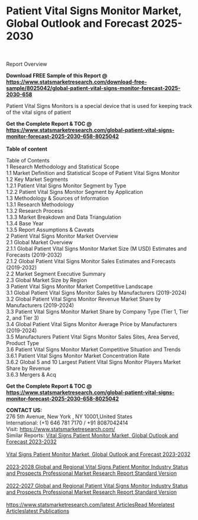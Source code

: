 <h1>Patient Vital Signs Monitor Market, Global Outlook and Forecast 2025-2030</h1><br/><p>Report Overview</p><p><strong>Download FREE Sample of this Report @ <a href="https://www.statsmarketresearch.com/download-free-sample/8025042/global-patient-vital-signs-monitor-forecast-2025-2030-658">https://www.statsmarketresearch.com/download-free-sample/8025042/global-patient-vital-signs-monitor-forecast-2025-2030-658</a></strong></p><p>Patient Vital Signs Monitors is a special device that is used for keeping track of the vital signs of patient</p><div><b>Get the Complete Report & TOC @ <a href="https://www.statsmarketresearch.com/global-patient-vital-signs-monitor-forecast-2025-2030-658-8025042">https://www.statsmarketresearch.com/global-patient-vital-signs-monitor-forecast-2025-2030-658-8025042</a></b></div><br><b>Table of content</b><p>Table of Contents<br />1 Research Methodology and Statistical Scope<br />1.1 Market Definition and Statistical Scope of Patient Vital Signs Monitor<br />1.2 Key Market Segments<br />1.2.1 Patient Vital Signs Monitor Segment by Type<br />1.2.2 Patient Vital Signs Monitor Segment by Application<br />1.3 Methodology & Sources of Information<br />1.3.1 Research Methodology<br />1.3.2 Research Process<br />1.3.3 Market Breakdown and Data Triangulation<br />1.3.4 Base Year<br />1.3.5 Report Assumptions & Caveats<br />2 Patient Vital Signs Monitor Market Overview<br />2.1 Global Market Overview<br />2.1.1 Global Patient Vital Signs Monitor Market Size (M USD) Estimates and Forecasts (2019-2032)<br />2.1.2 Global Patient Vital Signs Monitor Sales Estimates and Forecasts (2019-2032)<br />2.2 Market Segment Executive Summary<br />2.3 Global Market Size by Region<br />3 Patient Vital Signs Monitor Market Competitive Landscape<br />3.1 Global Patient Vital Signs Monitor Sales by Manufacturers (2019-2024)<br />3.2 Global Patient Vital Signs Monitor Revenue Market Share by Manufacturers (2019-2024)<br />3.3 Patient Vital Signs Monitor Market Share by Company Type (Tier 1, Tier 2, and Tier 3)<br />3.4 Global Patient Vital Signs Monitor Average Price by Manufacturers (2019-2024)<br />3.5 Manufacturers Patient Vital Signs Monitor Sales Sites, Area Served, Product Type<br />3.6 Patient Vital Signs Monitor Market Competitive Situation and Trends<br />3.6.1 Patient Vital Signs Monitor Market Concentration Rate<br />3.6.2 Global 5 and 10 Largest Patient Vital Signs Monitor Players Market Share by Revenue<br />3.6.3 Mergers & Acq<br><div><b>Get the Complete Report & TOC @ <a href="https://www.statsmarketresearch.com/global-patient-vital-signs-monitor-forecast-2025-2030-658-8025042">https://www.statsmarketresearch.com/global-patient-vital-signs-monitor-forecast-2025-2030-658-8025042</a></b></div></p> <b>CONTACT US:</b><br>276 5th Avenue, New York , NY 10001,United States<br>International: (+1) 646 781 7170 / +91 8087042414<br>Visit: <a href="https://www.statsmarketresearch.com/">https://www.statsmarketresearch.com/</a><br>Similar Reports: <a href="https://www.statsmarketresearch.com/global-patient-vital-signs-monitor-forecast-2025-2030-658-8025042">Vital Signs Patient Monitor Market, Global Outlook and Forecast 2023-2032</a><br/><br/><a href="https://www.statsmarketresearch.com/global-patient-vital-signs-monitor-forecast-2025-2030-658-8025042">Vital Signs Patient Monitor Market, Global Outlook and Forecast 2023-2032</a><br/><br/><a href="https://www.statsmarketresearch.com/global-patient-vital-signs-monitor-forecast-2025-2030-658-8025042">2023-2028 Global and Regional Vital Signs Patient Monitor Industry Status and Prospects Professional Market Research Report Standard Version</a><br/><br/><a href="https://www.statsmarketresearch.com/global-patient-vital-signs-monitor-forecast-2025-2030-658-8025042">2022-2027 Global and Regional Patient Vital Signs Monitor Industry Status and Prospects Professional Market Research Report Standard Version</a><br/><br/><a href="https://gyeongbokgung.com">https://www.statsmarketresearch.com/</a><a href="https://hallyeomaritime.com">latest Articles</a><a href="https://jingwansa.com">Read More</a><a href=https://nguoiviet.jp/">latest Articles</a><a href="https://www.intelmarketresearch.com/">latest Publications</a>